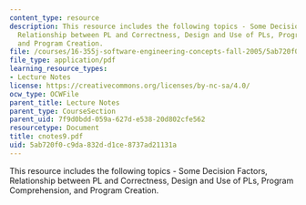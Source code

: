 ```yaml
---
content_type: resource
description: This resource includes the following topics - Some Decision Factors,
  Relationship between PL and Correctness, Design and Use of PLs, Program Comprehension,
  and Program Creation.
file: /courses/16-355j-software-engineering-concepts-fall-2005/5ab720f0c9da832dd1ce8737ad21131a_cnotes9.pdf
file_type: application/pdf
learning_resource_types:
- Lecture Notes
license: https://creativecommons.org/licenses/by-nc-sa/4.0/
ocw_type: OCWFile
parent_title: Lecture Notes
parent_type: CourseSection
parent_uid: 7f9d0bdd-059a-627d-e538-20d802cfe562
resourcetype: Document
title: cnotes9.pdf
uid: 5ab720f0-c9da-832d-d1ce-8737ad21131a
---
```

This resource includes the following topics - Some Decision Factors, Relationship between PL and Correctness, Design and Use of PLs, Program Comprehension, and Program Creation.